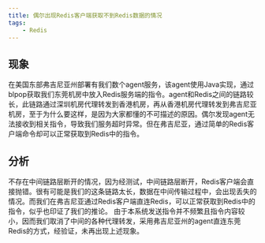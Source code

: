```yaml
---
title: 偶尔出现Redis客户端获取不到Redis数据的情况
tags:
    - Redis
---
```


## 现象
在美国东部弗吉尼亚州部署有我们数个agent服务，该agent使用Java实现，通过blpop获取我们东莞机房中放入Redis服务端的指令。agent和Redis之间的链路较长，此链路通过深圳机房代理转发到香港机房，再从香港机房代理转发到弗吉尼亚机房，至于为什么要这样，是因为大家都懂的不可描述的原因。偶尔发现agent无法接收到相关指令，导致我们服务超时异常。但在弗吉尼亚，通过简单的Redis客户端命令却可以正常获取到Redis中的指令。

## 分析
不存在中间链路层断开的情况，因为经测试，中间链路层断开，Redis客户端会直接抛错。很有可能是我们的这条链路太长，数据在中间传输过程中，会出现丢失的情况。而我们在弗吉尼亚通过Redis客户端直连Redis，可以正常获取到Redis中的指令，似乎也印证了我们的推论。
由于本系统发送指令并不频繁且指令内容较小，因而我们取消了中间的各种代理转发，采用弗吉尼亚州的agent直连东莞Redis的方式，经验证，未再出现上述现象。
